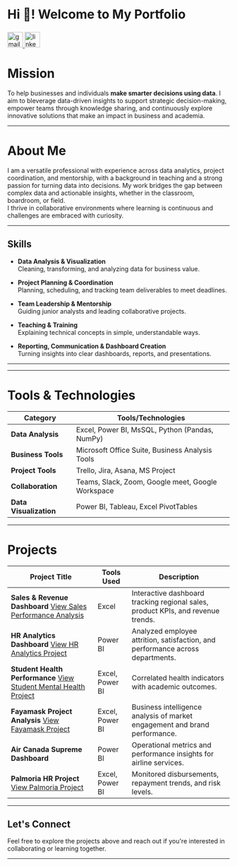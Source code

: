 <h1 align="left">Hi 👋! Welcome to My Portfolio</h1>

###

<div align="left">
  <a href="yewandetaylor@hotmail.com" target="_blank">
    <img src="https://img.shields.io/static/v1?message=Gmail&logo=gmail&label=Connect&color=D14836&logoColor=white&labelColor=&style=for-the-badge" height="35" alt="gmail logo"  />
  </a>
  <a href="https://www.linkedin.com/in/yewandeprofile/" target="_blank">
    <img src="https://img.shields.io/static/v1?message=LinkedIn&logo=linkedin&label=Connect&color=0077B5&logoColor=white&labelColor=&style=for-the-badge" height="35" alt="linkedin logo"  />
  </a>
</div>

###
#  Mission 

To help businesses and individuals **make smarter decisions using data**. I aim to bleverage data-driven insights to support strategic decision-making, empower teams through knowledge sharing, and continuously explore innovative solutions that make an impact in business and academia.

---

# About Me

I am a versatile professional with experience across data analytics, project coordination, and mentorship, with a background in teaching and a strong passion for turning data into decisions. My work bridges the gap between complex data and actionable insights, whether in the classroom, boardroom, or field.  
I thrive in collaborative environments where learning is continuous and challenges are embraced with curiosity.

---

##  Skills

- **Data Analysis & Visualization**  
  Cleaning, transforming, and analyzing data for business value.

- **Project Planning & Coordination**  
  Planning, scheduling, and tracking team deliverables to meet deadlines.

- **Team Leadership & Mentorship**  
  Guiding junior analysts and leading collaborative projects.

- **Teaching & Training**  
  Explaining technical concepts in simple, understandable ways.

- **Reporting, Communication & Dashboard Creation**  
  Turning insights into clear dashboards, reports, and presentations.

---

---

# Tools & Technologies

| Category           | Tools/Technologies                          |
|--------------------|---------------------------------------------|
| **Data Analysis**  | Excel, Power BI, MsSQL, Python (Pandas, NumPy)|
| **Business Tools** | Microsoft Office Suite, Business Analysis Tools |
| **Project Tools**  | Trello, Jira, Asana, MS Project             |
| **Collaboration**  | Teams, Slack, Zoom, Google meet, Google Workspace |
| **Data Visualization**       | Power BI, Tableau, Excel PivotTables   |

---

# Projects

| Project Title                      | Tools Used            | Description |
|------------------------------------|------------------------|-------------|
| **Sales & Revenue Dashboard**  [View Sales Performance Analysis](https://github.com/QueenYewande/Analytics-Portfolio/blob/main/Excel%20Projects/Sales%20Performance/Readme.md)    | Excel        | Interactive dashboard tracking regional sales, product KPIs, and revenue trends. |
| **HR Analytics Dashboard**   [View HR Analytics Project](https://github.com/QueenYewande/Analytics-Portfolio/tree/main/Power%20BI%20Projects/HR%20Analytics)     | Power BI               | Analyzed employee attrition, satisfaction, and performance across departments. |
| **Student Health Performance** [View Student Mental Health Project](https://github.com/QueenYewande/Analytics-Portfolio/blob/main/Power%20BI%20Projects/Student%20Mental%20Health%20Project/README.md)    | Excel, Power BI        | Correlated health indicators with academic outcomes. |
| **Fayamask Project Analysis**   [View Fayamask Project](https://github.com/QueenYewande/Analytics-Portfolio/tree/main/Power%20BI%20Projects/Fayamask%20Report)   | Excel, Power BI        | Business intelligence analysis of market engagement and brand performance. |
| **Air Canada Supreme Dashboard**   | Power BI               | Operational metrics and performance insights for airline services. |
| **Palmoria HR Project**  [View Palmoria Project](https://github.com/QueenYewande/Analytics-Portfolio/tree/main/Power%20BI%20Projects/Palmoria%20Project) | Excel, Power BI             | Monitored disbursements, repayment trends, and risk levels. |

---

## Let's Connect

Feel free to explore the projects above and reach out if you're interested in collaborating or learning together.  

---
<!--
**QueenYewande/QueenYewande** is a ✨ _special_ ✨ repository because its `README.md` (this file) appears on your GitHub profile.

Here are some ideas to get you started:

- 🔭 I’m currently working on ...
- 🌱 I’m currently learning ...
- 👯 I’m looking to collaborate on ...
- 🤔 I’m looking for help with ...
- 💬 Ask me about ...
- 📫 How to reach me: ...
- 😄 Pronouns: ...
- ⚡ Fun fact: ...

--
